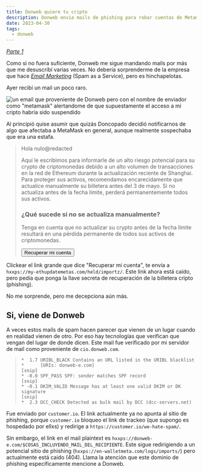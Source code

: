 ```yaml
---
title: Donweb quiere tu cripto
description: Donweb envia mails de phishing para robar cuentas de Metamask desde direcciones de correo oficiales.
date: 2023-04-30
tags:
  - donweb
---
```


_[Parte 1](/blog/2022-11-18-donweb-es-ridículo)_

Como si no fuera suficiente, Donweb me sigue mandando mails por más que me desuscribí varias veces. No debería sorprenderme de la empresa que hace _[Email Marketing](https://envialosimple.com/es-ar)_ (Spam as a Service), pero es hinchapelotas.

Ayer recibí un mail un poco raro.

![un email que proveniente de Donweb pero con el nombre de enviador como "metamask" alertandome de que supuestamente el acceso a mi cripto habría sido suspendido](./screenshot-mail.png)

Al principió quise asumir que quizás Doncopado decidió notificarnos de algo que afectaba a MetaMask en general, aunque realmente sospechaba que era una estafa.

> Hola nulo@redacted
>
> Aquí le escribimos para informarle de un alto riesgo potencial para su crypto de criptomonedas debido a un alto volumen de transacciones en la red de Ethereum durante la actualización reciente de Shanghai. Para proteger sus activos, recomendamos encarecidamente que actualice manualmente su billetera antes del 3 de mayo. Si no actualiza antes de la fecha límite, perderá permanentemente todos sus activos.
>
> ### ¿Qué sucede si no se actualiza manualmente?
>
> Tenga en cuenta que no actualizar su crypto antes de la fecha límite resultará en una pérdida permanente de todos sus activos de criptomonedas.
>
> <button>Recuperar mi cuenta</button>

Clickear el link grande que dice "Recuperar mi cuenta", te envía a `hxxps://my-ethupdatemetas.com/held/importz/`. Este link ahora está caído, pero pedía que ponga la llave secreta de recuperación de la billetera cripto (phishing).

No me sorprende, pero me decepciona aún más.

## Si, viene de Donweb

A veces estos mails de spam hacen parecer que vienen de un lugar cuando en realidad vienen de otro. Por eso hay tecnologías que verifican que vengan del lugar de donde dicen. Este mail fue verificado por mi servidor de mail como proveniente de `cio.donweb.com`.

> ```
> *  1.7 URIBL_BLACK Contains an URL listed in the URIBL blacklist
> *      [URIs: donweb-e.com]
> [snip]
> * -0.0 SPF_PASS SPF: sender matches SPF record
> [snip]
> * -0.1 DKIM_VALID Message has at least one valid DKIM or DK signature
> [snip]
> *  2.3 DCC_CHECK Detected as bulk mail by DCC (dcc-servers.net)
> ```

Fue enviado por `customer.io`. El link actualmente ya no apunta al sitio de phishing, porque `customer.io` bloqueo el link de trackeo (que supongo es hospedado por ellxs) y redirige a `https://customer.io/we-hate-spam/`.

Sin embargo, el link en el mail plaintext es `hxxps://donweb-e.com/$COSAS_INCLUYENDO_MAIL_DEL_RECIPIENTE`. Este sigue redirigiendo a un potencial sitio de phishing (`hxxps://en-walletmeta.com/logs/imports/`) pero actualmente está caído (404). Llama la atención que este dominio de phishing específicamente mencione a Donweb.
